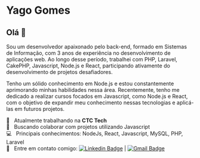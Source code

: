 # Yago Gomes

## Olá 👋
Sou um desenvolvedor apaixonado pelo back-end, formado em Sistemas de Informação, com 3 anos de experiência no desenvolvimento de aplicações web. Ao longo desse período, trabalhei com PHP, Laravel, CakePHP, Javascript, Node.js e React, participando ativamente do desenvolvimento de projetos desafiadores.

Tenho um sólido conhecimento em Node.js e estou constantemente aprimorando minhas habilidades nessa área. Recentemente, tenho me dedicado a realizar cursos focados em Javascript, como Node.js e React, com o objetivo de expandir meu conhecimento nessas tecnologias e aplicá-las em futuros projetos.

:rocket:  &nbsp; Atualmente trabalhando na **CTC Tech**
 <br/> :purple_heart: &nbsp; Buscando colaborar com projetos utilizando Javascript
 <br/> :computer: &nbsp; Principais conhecimentos: NodeJs, React, Javascript, MySQL, PHP, Laravel
 <br/> :email: &nbsp; Entre em contato comigo: [![Linkedin Badge](https://img.shields.io/badge/-YagoGomes-blue?style=flat-square&logo=Linkedin&logoColor=white&link=https://www.linkedin.com/in/yagogomes/)](https://www.linkedin.com/in/yagogomes/) 
| 
[![Gmail Badge](https://img.shields.io/badge/-yagogomesc@gmail.com-c14438?style=flat-square&logo=Gmail&logoColor=white&link=mailto:yagogomesc@gmail.com)](mailto:yagogomesc@gmail.com)
